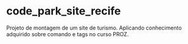 # code_park_site_recife
Projeto de montagem de um site de turismo. Aplicando conhecimento adquirido sobre comando e tags no curso PROZ.
